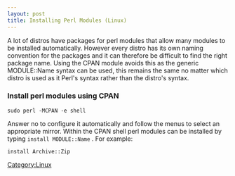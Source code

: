 ```yaml
---
layout: post 
title: Installing Perl Modules (Linux)
---
```


A lot of distros have packages for perl modules that allow many modules
to be installed automatically. However every distro has its own naming
convention for the packages and it can therefore be difficult to find
the right package name. Using the CPAN module avoids this as the generic
MODULE::Name syntax can be used, this remains the same no matter which
distro is used as it Perl\'s syntax rather than the distro\'s syntax.

### Install perl modules using CPAN

    sudo perl -MCPAN -e shell

Answer no to configure it automatically and follow the menus to select
an appropriate mirror. Within the CPAN shell perl modules can be
installed by typing `install MODULE::Name` . For example:

    install Archive::Zip

[Category:Linux](Category:Linux "wikilink")
